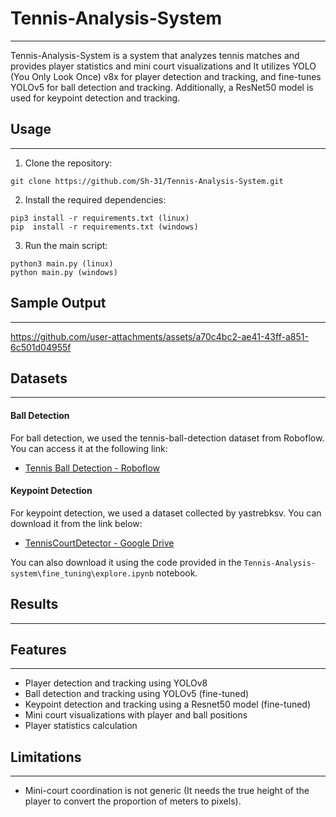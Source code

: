 # Tennis-Analysis-System
---
Tennis-Analysis-System is a system that analyzes tennis matches and provides player statistics and mini court visualizations and It utilizes YOLO (You Only Look Once) v8x for player detection and tracking, and fine-tunes YOLOv5 for ball detection and tracking. Additionally, a ResNet50 model is used for keypoint detection and tracking.

## Usage
---
1. Clone the repository:
```shell
git clone https://github.com/Sh-31/Tennis-Analysis-System.git
```
2. Install the required dependencies:
```shell
pip3 install -r requirements.txt (linux)
pip  install -r requirements.txt (windows)
```
3. Run the main script:
```shell
python3 main.py (linux)
python main.py (windows)
```

## Sample Output
---
https://github.com/user-attachments/assets/a70c4bc2-ae41-43ff-a851-6c501d04955f


## Datasets
---
#### Ball Detection
For ball detection, we used the tennis-ball-detection dataset from Roboflow. You can access it at the following link:
- [Tennis Ball Detection - Roboflow](https://universe.roboflow.com/viren-dhanwani/tennis-ball-detection)

#### Keypoint Detection
For keypoint detection, we used a dataset collected by yastrebksv. You can download it from the link below:
- [TennisCourtDetector - Google Drive](https://drive.google.com/file/d/1lhAaeQCmk2y440PmagA0KmIVBIysVMwu/view?usp=drive_link)

You can also download it using the code provided in the `Tennis-Analysis-system\fine_tuning\explore.ipynb` notebook.

## Results
---



## Features
---
- Player detection and tracking using YOLOv8
- Ball detection and tracking using YOLOv5 (fine-tuned)
- Keypoint detection and tracking using a Resnet50 model (fine-tuned)
- Mini court visualizations with player and ball positions
- Player statistics calculation

## Limitations
---
- Mini-court coordination is not generic (It needs the true height of the player to convert the proportion of meters to pixels). 
